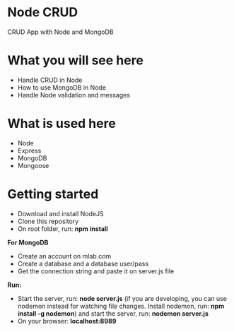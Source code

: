 # Node CRUD
CRUD App with Node and MongoDB

# What you will see here

* Handle CRUD in Node
* How to use MongoDB in Node
* Handle Node validation and messages

# What is used here

* Node
* Express
* MongoDB
* Mongoose

# Getting started

- Download and install NodeJS
- Clone this repository
- On root folder, run: **npm install**

**For MongoDB**
- Create an account on mlab.com
- Create a database and a database user/pass
- Get the connection string and paste it on server.js file

**Run:**
- Start the server, run: **node server.js** (if you are developing, you can use nodemon instead for watching file changes. 
Install nodemon, run: **npm install -g nodemon**) and start the server, run: **nodemon server.js**
- On your browser: **localhost:8989**


